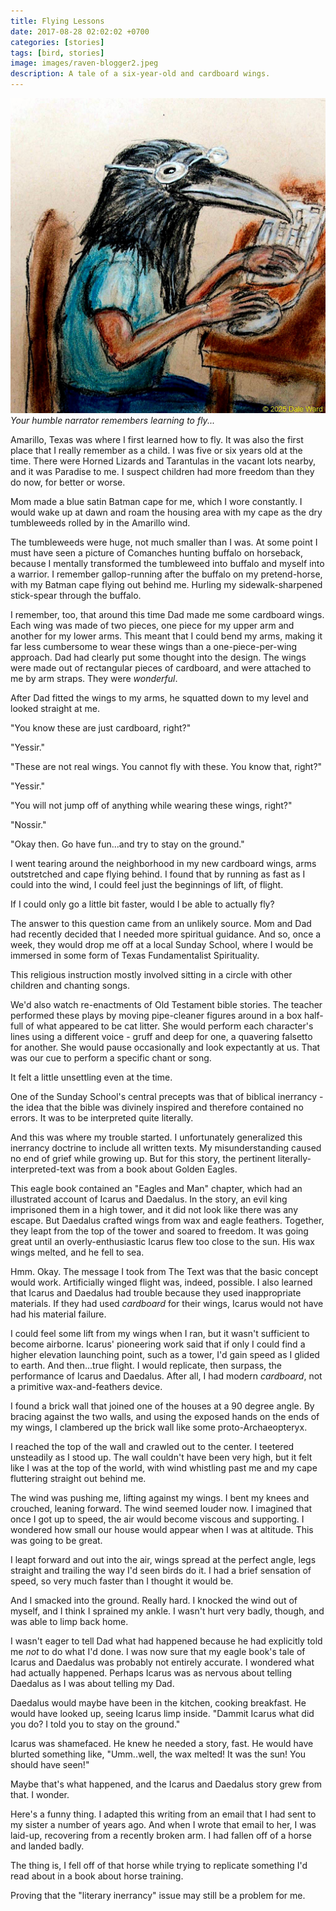 ```yaml
---
title: Flying Lessons
date: 2017-08-28 02:02:02 +0700
categories: [stories]
tags: [bird, stories]
image: images/raven-blogger2.jpeg
description: A tale of a six-year-old and cardboard wings.
---
```

![picture](images/raven-blogger2.jpeg) *Your humble narrator remembers learning to fly...*

Amarillo, Texas was where I first learned how to fly. It was also the first place that I really remember as a child. I was five or six years old at the time. There were Horned Lizards and Tarantulas in the vacant lots nearby, and it was Paradise to me. I suspect children had more freedom than they do now, for better or worse.

Mom made a blue satin Batman cape for me, which I wore constantly. I would wake up at dawn and roam the housing area with my cape as the dry tumbleweeds rolled by in the Amarillo wind. 

The tumbleweeds were huge, not much smaller than I was. At some point I must have seen a picture of Comanches hunting buffalo on horseback, because I mentally transformed the tumbleweed into buffalo and myself into a warrior. I remember gallop-running after the buffalo on my pretend-horse, with my Batman cape flying out behind me. Hurling my sidewalk-sharpened stick-spear through the buffalo.

I remember, too, that around this time Dad made me some cardboard wings. Each wing was made of two pieces, one piece for my upper arm and another for my lower arms. This meant that I could bend my arms, making it far less cumbersome to wear these wings than a one-piece-per-wing approach. Dad had clearly put some thought into the design.  The wings were made out of rectangular pieces of cardboard, and were attached to me by arm straps. They were *wonderful*.

After Dad fitted the wings to my arms, he squatted down to my level and looked straight at me.

"You know these are just cardboard, right?"

"Yessir."

"These are not real wings. You cannot fly with these. You know that, right?"

"Yessir."

"You will not jump off of anything while wearing these wings, right?"

"Nossir."

"Okay then. Go have fun...and try to stay on the ground."

I went tearing around the neighborhood in my new cardboard wings, arms outstretched and cape flying behind. I found that by running as fast as I could into the wind, I could feel just the beginnings of lift, of flight. 

If I could only go a little bit faster, would I be able to actually fly?

The answer to this question came from an unlikely source. Mom and Dad had recently decided that I needed more spiritual guidance. And so, once a week, they would drop me off at a local Sunday School, where I would be immersed in some form of Texas Fundamentalist Spirituality.

This religious instruction mostly involved sitting in a circle with other children and chanting songs. 

We'd also watch re-enactments of Old Testament bible stories. The teacher performed these plays by moving pipe-cleaner figures around in a box half-full of what appeared to be cat litter. She would perform each character's lines using a different voice - gruff and deep for one, a quavering falsetto for another. She would pause occasionally and look expectantly at us. That was our cue to perform a specific chant or song. 

It felt a little unsettling even at the time.

One of the Sunday School's central precepts was that of biblical inerrancy - the idea that the bible was divinely inspired and therefore contained no errors. It was to be interpreted quite literally. 

And this was where my trouble started. I unfortunately generalized this inerrancy doctrine to include all written texts. My misunderstanding caused no end of grief while growing up. But for this story, the pertinent literally-interpreted-text was from a book about Golden Eagles.

This eagle book contained an "Eagles and Man" chapter, which had an illustrated account of Icarus and Daedalus. In the story, an evil king imprisoned them in a high tower, and it did not look like there was any escape. But Daedalus crafted wings from wax and eagle feathers.  Together, they leapt from the top of the tower and soared to freedom. It was going great until an overly-enthusiastic Icarus flew too close to the sun. His wax wings melted, and he fell to sea.

Hmm. Okay. The message I took from The Text was that the basic concept would work. Artificially winged flight was, indeed, possible. I also learned that Icarus and Daedalus had trouble because they used inappropriate materials. If they had used *cardboard* for their wings, Icarus would not have had his material failure.

I could feel some lift from my wings when I ran, but it wasn't sufficient to become airborne. Icarus' pioneering work said that if only I could find a higher elevation launching point, such as a tower, I'd gain speed as I glided to earth. And then...true flight. I would replicate, then surpass, the performance of Icarus and Daedalus. After all, I had modern *cardboard*, not a primitive wax-and-feathers device. 

I found a brick wall that joined one of the houses at a 90 degree angle. By bracing against the two walls, and using the exposed hands on the ends of my wings, I clambered up the brick wall like some proto-Archaeopteryx. 

I reached the top of the wall and crawled out to the center.  I teetered unsteadily as I stood up. The wall couldn't have been very high, but it felt like I was at the top of the world, with wind whistling past me and my cape fluttering straight out behind me. 

The wind was pushing me, lifting against my wings. I bent my knees and crouched, leaning forward. The wind seemed louder now.  I imagined that once I got up to speed, the air would become viscous and supporting. I wondered how small our house would appear when I was at altitude. This was going to be great.

I leapt forward and out into the air, wings spread at the perfect angle, legs straight and trailing the way I'd seen birds do it. I had a brief sensation of speed, so very much faster than I thought it would be.

 And I smacked into the ground. Really hard.  I knocked the wind out of myself, and I think I sprained my ankle. I wasn't hurt very badly, though, and was able to limp back home. 
 
 I wasn't eager to tell Dad what had happened because he had explicitly told me *not* to do what I'd done. I was now sure that my eagle book's tale of Icarus and Daedalus was probably not entirely accurate. I wondered what had actually happened. Perhaps Icarus was as nervous about telling Daedalus as I was about telling my Dad.

Daedalus would maybe have been in the kitchen, cooking breakfast. He would have looked up, seeing Icarus limp inside. "Dammit Icarus what did you do? I told you to stay on the ground."

Icarus was shamefaced. He knew he needed a story, fast. He would have blurted something like, "Umm..well, the wax melted! It was the sun! You should have seen!"

Maybe that's what happened, and the Icarus and Daedalus story grew from that. I wonder.

Here's a funny thing. I adapted this writing from an email that I had sent to my sister a number of years ago. And when I wrote that email to her, I was laid-up, recovering from a recently broken arm.  I had fallen off of a horse and landed badly. 

The thing is, I fell off of that horse while trying to replicate something I'd read about in a book about horse training.

Proving that the "literary inerrancy" issue may still be a problem for me.
